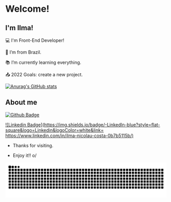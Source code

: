  # Welcome!

 

## I'm Ilma!

 

:computer: I'm Front-End Developer!

:house_with_garden: I’m from Brazil.

:books: I’m currently learning everything.

:outbox_tray: 2022 Goals: create a new project.

[![Anurag's GitHub stats](https://github-readme-stats.vercel.app/api?username=ilmanikolau2&?count_private=true)](https://github.com/ilmanikolau2/github-readme-stats)

## About me

[![Github Badge](https://img.shields.io/badge/-Github-000?style=flat-square&logo=Github&logoColor=white&link=https://github.com/ilmanikolau2)](https://github.com/ilmanikolau2)

[![Linkedin Badge](https://img.shields.io/badge/-LinkedIn-blue?style=flat-square&logo=Linkedin&logoColor=white&link= https://www.linkedin.com/in/ilma-nicolau-costa-0b7b5115b/)](https://www.linkedin.com/in/ilma-nicolau-costa-0b7b5115b/)

- Thanks for visiting.

- Enjoy it!! o/

![ Animação de cobra ](https://github.com/ilmanikolau2/ilmanikolau2/blob/output/github-contribution-grid-snake.svg)
